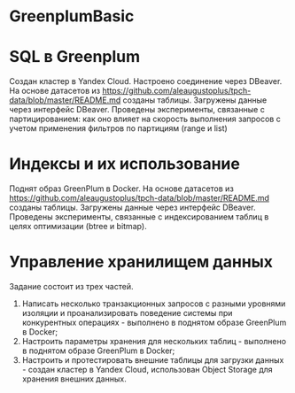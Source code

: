 # GreenplumBasic

# SQL в Greenplum
Создан кластер в Yandex Cloud. Настроено соединение через DBeaver. 
На основе датасетов из https://github.com/aleaugustoplus/tpch-data/blob/master/README.md созданы таблицы.
Загружены данные через интерфейс DBeaver.
Проведены эксперименты, связанные с партицированием: как оно влияет на скорость выполнения запросов с учетом применения фильтров по партициям (range и list)

# Индексы и их использование
Поднят образ GreenPlum в Docker. 
На основе датасетов из https://github.com/aleaugustoplus/tpch-data/blob/master/README.md созданы таблицы.
Загружены данные через интерфейс DBeaver.
Проведены эксперименты, связанные с индексированием таблиц в целях оптимизации (btree и bitmap).

# Управление хранилищем данных
Задание состоит из трех частей.
1) Написать несколько транзакционных запросов с разными уровнями изоляции и проанализировать поведение системы при конкурентных операциях - выполнено в поднятом образе GreenPlum в Docker;
2) Настроить параметры хранения для нескольких таблиц - выполнено в поднятом образе GreenPlum в Docker;
3) Настроить и протестировать внешние таблицы для загрузки данных - создан кластер в Yandex Cloud, использован Object Storage для хранения внешних данных.
